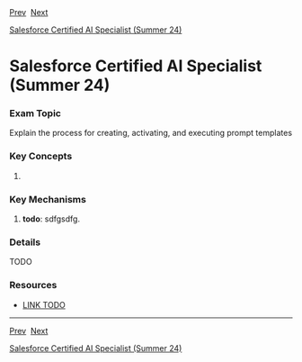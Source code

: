 <div>
  <span><a href="3.4.md">Prev</a></span>&nbsp;
  <span><a href="4.1.md">Next</a></span>
</div>

<span><a href="../README.md">Salesforce Certified AI Specialist (Summer 24)</a></h1>

# Salesforce Certified AI Specialist (Summer 24)

### Exam Topic
Explain the process for creating, activating, and executing prompt templates

### Key Concepts
1. []()

### Key Mechanisms
1. **todo**: sdfgsdfg.

### Details

TODO

### Resources
- [LINK TODO](URL)

<hr />

<div>
  <span><a href="3.4.md">Prev</a></span>&nbsp;
  <span><a href="4.1.md">Next</a></span>
</div>

<span><a href="../README.md">Salesforce Certified AI Specialist (Summer 24)</a></span>